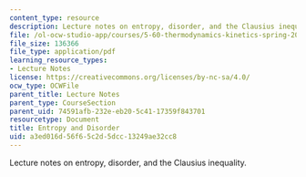 ```yaml
---
content_type: resource
description: Lecture notes on entropy, disorder, and the Clausius inequality.
file: /ol-ocw-studio-app/courses/5-60-thermodynamics-kinetics-spring-2008/a3ed016d56f65c2d5dcc13249ae32cc8_lec_10.pdf
file_size: 136366
file_type: application/pdf
learning_resource_types:
- Lecture Notes
license: https://creativecommons.org/licenses/by-nc-sa/4.0/
ocw_type: OCWFile
parent_title: Lecture Notes
parent_type: CourseSection
parent_uid: 74591afb-232e-eb20-5c41-17359f843701
resourcetype: Document
title: Entropy and Disorder
uid: a3ed016d-56f6-5c2d-5dcc-13249ae32cc8
---
```

Lecture notes on entropy, disorder, and the Clausius inequality.